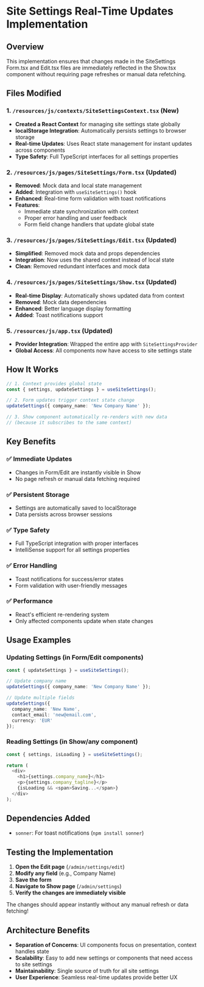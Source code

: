 # Site Settings Real-Time Updates Implementation

## Overview

This implementation ensures that changes made in the SiteSettings Form.tsx and Edit.tsx files are immediately reflected in the Show.tsx component without requiring page refreshes or manual data refetching.

## Files Modified

### 1. `/resources/js/contexts/SiteSettingsContext.tsx` (New)
- **Created a React Context** for managing site settings state globally
- **localStorage Integration**: Automatically persists settings to browser storage
- **Real-time Updates**: Uses React state management for instant updates across components
- **Type Safety**: Full TypeScript interfaces for all settings properties

### 2. `/resources/js/pages/SiteSettings/Form.tsx` (Updated)
- **Removed**: Mock data and local state management
- **Added**: Integration with `useSiteSettings()` hook
- **Enhanced**: Real-time form validation with toast notifications
- **Features**: 
  - Immediate state synchronization with context
  - Proper error handling and user feedback
  - Form field change handlers that update global state

### 3. `/resources/js/pages/SiteSettings/Edit.tsx` (Updated)
- **Simplified**: Removed mock data and props dependencies
- **Integration**: Now uses the shared context instead of local state
- **Clean**: Removed redundant interfaces and mock data

### 4. `/resources/js/pages/SiteSettings/Show.tsx` (Updated)
- **Real-time Display**: Automatically shows updated data from context
- **Removed**: Mock data dependencies
- **Enhanced**: Better language display formatting
- **Added**: Toast notifications support

### 5. `/resources/js/app.tsx` (Updated)
- **Provider Integration**: Wrapped the entire app with `SiteSettingsProvider`
- **Global Access**: All components now have access to site settings state

## How It Works

```typescript
// 1. Context provides global state
const { settings, updateSettings } = useSiteSettings();

// 2. Form updates trigger context state change
updateSettings({ company_name: 'New Company Name' });

// 3. Show component automatically re-renders with new data
// (because it subscribes to the same context)
```

## Key Benefits

### ✅ **Immediate Updates**
- Changes in Form/Edit are instantly visible in Show
- No page refresh or manual data fetching required

### ✅ **Persistent Storage**
- Settings are automatically saved to localStorage
- Data persists across browser sessions

### ✅ **Type Safety**
- Full TypeScript integration with proper interfaces
- IntelliSense support for all settings properties

### ✅ **Error Handling**
- Toast notifications for success/error states
- Form validation with user-friendly messages

### ✅ **Performance**
- React's efficient re-rendering system
- Only affected components update when state changes

## Usage Examples

### Updating Settings (in Form/Edit components)
```typescript
const { updateSettings } = useSiteSettings();

// Update company name
updateSettings({ company_name: 'New Company Name' });

// Update multiple fields
updateSettings({
  company_name: 'New Name',
  contact_email: 'new@email.com',
  currency: 'EUR'
});
```

### Reading Settings (in Show/any component)
```typescript
const { settings, isLoading } = useSiteSettings();

return (
  <div>
    <h1>{settings.company_name}</h1>
    <p>{settings.company_tagline}</p>
    {isLoading && <span>Saving...</span>}
  </div>
);
```

## Dependencies Added

- `sonner`: For toast notifications (`npm install sonner`)

## Testing the Implementation

1. **Open the Edit page** (`/admin/settings/edit`)
2. **Modify any field** (e.g., Company Name)
3. **Save the form**
4. **Navigate to Show page** (`/admin/settings`) 
5. **Verify the changes are immediately visible**

The changes should appear instantly without any manual refresh or data fetching!

## Architecture Benefits

- **Separation of Concerns**: UI components focus on presentation, context handles state
- **Scalability**: Easy to add new settings or components that need access to site settings
- **Maintainability**: Single source of truth for all site settings
- **User Experience**: Seamless real-time updates provide better UX 